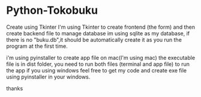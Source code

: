 # Python-Tokobuku
Create using Tkinter
I'm using Tkinter to create frontend (the form) and then create backend file to manage database
im using sqlite as my database, if there is no "buku.db",it should be automatically create it as you run the program at the first time.

i'm using pyinstaller to create app file on mac(I'm using mac)
the executable file is in dist folder, you need to run both files (terminal and app file) to run the app
if you using windows feel free to get my code and create exe file using pyinstaller in your windows.

thanks
